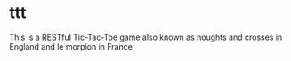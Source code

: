 # ttt
This is a RESTful Tic-Tac-Toe game also known as noughts and crosses in England and  le morpion in France
